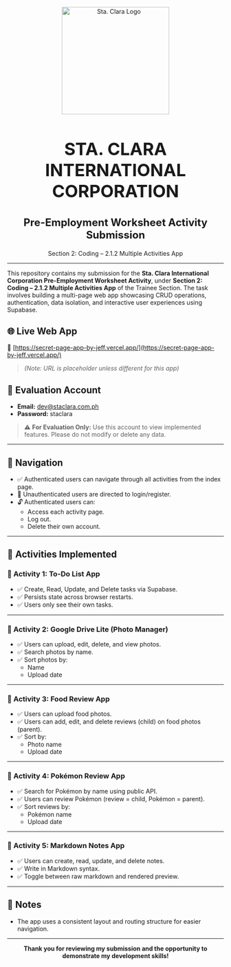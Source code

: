 <p align="center">
  <img src="https://staclara.com.ph/wp-content/uploads/2021/08/SCIC-trans-logo-new-FULL.png" width="250" alt="Sta. Clara Logo">
</p>

<h1 align="center" style="font-size: 2.5rem;">
  STA. CLARA INTERNATIONAL CORPORATION
</h1>

<h2 align="center" style="font-size: 1.5rem;">
  Pre-Employment Worksheet Activity Submission
</h2>

<p align="center">
  Section 2: Coding – 2.1.2 Multiple Activities App
</p>

---

This repository contains my submission for the **Sta. Clara International Corporation Pre-Employment Worksheet Activity**, under **Section 2: Coding – 2.1.2 Multiple Activities App** of the Trainee Section. The task involves building a multi-page web app showcasing CRUD operations, authentication, data isolation, and interactive user experiences using Supabase.

## 🌐 Live Web App

🔗 [https://secret-page-app-by-jeff.vercel.app/](https://secret-page-app-by-jeff.vercel.app/)

> *(Note: URL is placeholder unless different for this app)*

## 🔐 Evaluation Account

- **Email:** dev@staclara.com.ph  
- **Password:** staclara

> ⚠️ **For Evaluation Only:** Use this account to view implemented features. Please do not modify or delete any data.

---

## 🧭 Navigation

- ✅ Authenticated users can navigate through all activities from the index page.
- 🔐 Unauthenticated users are directed to login/register.
- 🔓 Authenticated users can:
  - Access each activity page.
  - Log out.
  - Delete their own account.

---

## 🚀 Activities Implemented

### 🔹 Activity 1: To-Do List App

- ✅ Create, Read, Update, and Delete tasks via Supabase.
- ✅ Persists state across browser restarts.
- ✅ Users only see their own tasks.

---

### 🔹 Activity 2: Google Drive Lite (Photo Manager)

- ✅ Users can upload, edit, delete, and view photos.
- ✅ Search photos by name.
- ✅ Sort photos by:
  - Name
  - Upload date

---

### 🔹 Activity 3: Food Review App

- ✅ Users can upload food photos.
- ✅ Users can add, edit, and delete reviews (child) on food photos (parent).
- ✅ Sort by:
  - Photo name
  - Upload date

---

### 🔹 Activity 4: Pokémon Review App

- ✅ Search for Pokémon by name using public API.
- ✅ Users can review Pokémon (review = child, Pokémon = parent).
- ✅ Sort reviews by:
  - Pokémon name
  - Upload date

---

### 🔹 Activity 5: Markdown Notes App

- ✅ Users can create, read, update, and delete notes.
- ✅ Write in Markdown syntax.
- ✅ Toggle between raw markdown and rendered preview.

---

## 📌 Notes

- The app uses a consistent layout and routing structure for easier navigation.

---

<p align="center"><b>Thank you for reviewing my submission and the opportunity to demonstrate my development skills!</b></p>
